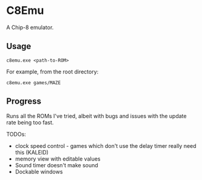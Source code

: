 # C8Emu
A Chip-8 emulator. 

## Usage
`c8emu.exe <path-to-ROM>`

For example, from the root directory: 

`c8emu.exe games/MAZE`

## Progress
Runs all the ROMs I've tried, albeit with bugs and issues with the update rate being too fast. 

TODOs:
* clock speed control - games which don't use the delay timer really need this (KALEID)
* memory view with editable values
* Sound timer doesn't make sound
* Dockable windows

